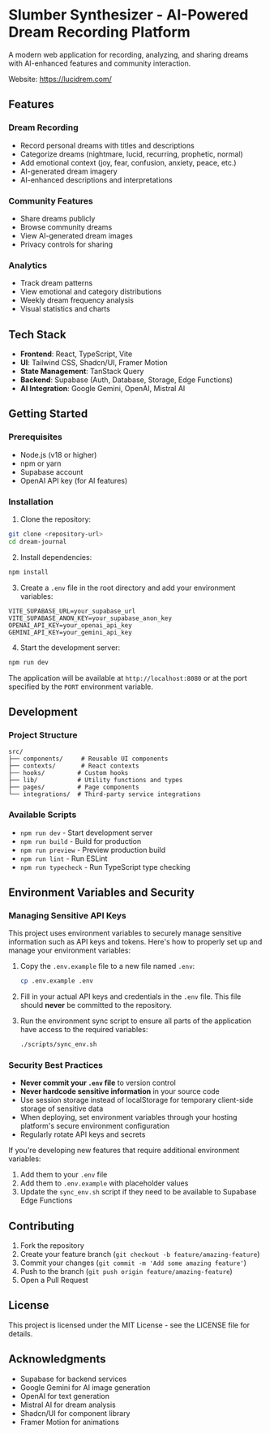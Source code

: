 # Slumber Synthesizer - AI-Powered Dream Recording Platform

A modern web application for recording, analyzing, and sharing dreams with AI-enhanced features and community interaction.

Website: <https://lucidrem.com/>

## Features

### Dream Recording

- Record personal dreams with titles and descriptions
- Categorize dreams (nightmare, lucid, recurring, prophetic, normal)
- Add emotional context (joy, fear, confusion, anxiety, peace, etc.)
- AI-generated dream imagery
- AI-enhanced descriptions and interpretations

### Community Features

- Share dreams publicly
- Browse community dreams
- View AI-generated dream images
- Privacy controls for sharing

### Analytics

- Track dream patterns
- View emotional and category distributions
- Weekly dream frequency analysis
- Visual statistics and charts

## Tech Stack

- **Frontend**: React, TypeScript, Vite
- **UI**: Tailwind CSS, Shadcn/UI, Framer Motion
- **State Management**: TanStack Query
- **Backend**: Supabase (Auth, Database, Storage, Edge Functions)
- **AI Integration**: Google Gemini, OpenAI, Mistral AI

## Getting Started

### Prerequisites

- Node.js (v18 or higher)
- npm or yarn
- Supabase account
- OpenAI API key (for AI features)

### Installation

1. Clone the repository:

```bash
git clone <repository-url>
cd dream-journal
```

2. Install dependencies:

```bash
npm install
```

3. Create a `.env` file in the root directory and add your environment variables:

```env
VITE_SUPABASE_URL=your_supabase_url
VITE_SUPABASE_ANON_KEY=your_supabase_anon_key
OPENAI_API_KEY=your_openai_api_key
GEMINI_API_KEY=your_gemini_api_key
```

4. Start the development server:

```bash
npm run dev
```

The application will be available at `http://localhost:8080` or at the port specified by the `PORT` environment variable.

## Development

### Project Structure

```text
src/
├── components/     # Reusable UI components
├── contexts/       # React contexts
├── hooks/         # Custom hooks
├── lib/           # Utility functions and types
├── pages/         # Page components
└── integrations/  # Third-party service integrations
```

### Available Scripts

- `npm run dev` - Start development server
- `npm run build` - Build for production
- `npm run preview` - Preview production build
- `npm run lint` - Run ESLint
- `npm run typecheck` - Run TypeScript type checking

## Environment Variables and Security

### Managing Sensitive API Keys

This project uses environment variables to securely manage sensitive information such as API keys and tokens. Here's how to properly set up and manage your environment variables:

1. Copy the `.env.example` file to a new file named `.env`:

   ```bash
   cp .env.example .env
   ```

2. Fill in your actual API keys and credentials in the `.env` file. This file should **never** be committed to the repository.

3. Run the environment sync script to ensure all parts of the application have access to the required variables:
   ```bash
   ./scripts/sync_env.sh
   ```

### Security Best Practices

- **Never commit your `.env` file** to version control
- **Never hardcode sensitive information** in your source code
- Use session storage instead of localStorage for temporary client-side storage of sensitive data
- When deploying, set environment variables through your hosting platform's secure environment configuration
- Regularly rotate API keys and secrets

If you're developing new features that require additional environment variables:

1. Add them to your `.env` file
2. Add them to `.env.example` with placeholder values
3. Update the `sync_env.sh` script if they need to be available to Supabase Edge Functions

## Contributing

1. Fork the repository
2. Create your feature branch (`git checkout -b feature/amazing-feature`)
3. Commit your changes (`git commit -m 'Add some amazing feature'`)
4. Push to the branch (`git push origin feature/amazing-feature`)
5. Open a Pull Request

## License

This project is licensed under the MIT License - see the LICENSE file for details.

## Acknowledgments

- Supabase for backend services
- Google Gemini for AI image generation
- OpenAI for text generation
- Mistral AI for dream analysis
- Shadcn/UI for component library
- Framer Motion for animations
